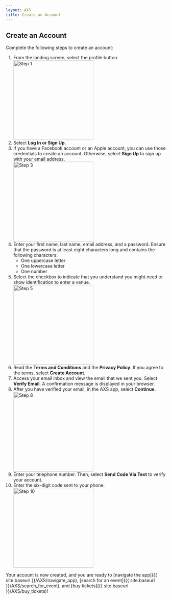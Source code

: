 ```yaml
---
layout: AXS
title: Create an Account
---
```


## Create an Account

Complete the following steps to create an account:

<ol>
  <li>From the landing screen, select the profile button.</li>
    <img src="{{ site.baseurl }}/AXS/pictures/create_an_account/create_an_account_step_1.jpg"
  alt="Step 1"  width="250"/>
  <li> Select <strong>Log In or Sign Up</strong>.</li>
  <li>If you have a Facebook account or an Apple account, you can use those credentials to create an account. Otherwise, select <strong>Sign Up</strong> to sign up with your email address.</li>
  <img src="{{ site.baseurl }}/AXS/pictures/create_an_account/create_an_account_step_3.jpg"
  alt="Step 3"  width="250"/>
  <li>Enter your first name, last name, email address, and a password. Ensure that the password is at least eight characters long and contains the following characters:
  <ul>
    <li>One uppercase letter</li>
    <li>One lowercase letter</li>
    <li>One number</li>
  </ul>
  </li>
  <li>Select the checkbox to indicate that you understand you might need to show identification to enter a venue.</li>
  <img src="{{ site.baseurl }}/AXS/pictures/create_an_account/create_an_account_step_5.jpg"
  alt="Step 5"  width="250"/>
  <li>Read the <strong>Terms and Conditions</strong> and the <strong>Privacy Policy</strong>. If you agree to the terms, select <strong>Create Account</strong>.</li>
  <li>Access your email inbox and view the email that we sent you. Select <strong>Verify Email</strong>. A confirmation message is displayed in your browser.</li>
  <li>After you have verified your email, in the AXS app, select <strong>Continue</strong>.</li>
  <img src="{{ site.baseurl }}/AXS/pictures/create_an_account/create_an_account_step_8.jpg"
  alt="Step 8"  width="250"/>
  <li>Enter your telephone number. Then, select <strong>Send Code Via Text</strong> to verify your account.</li>
  <li>Enter the six-digit code sent to your phone.</li>
  <img src="{{ site.baseurl }}/AXS/pictures/create_an_account/create_an_account_step_10.jpg"
  alt="Step 10"  width="250"/>
</ol>

Your account is now created, and you are ready to [navigate the app]({{ site.baseurl }}/AXS/navigate_app), [search for an event]({{ site.baseurl }}/AXS/search_for_event), and [buy tickets]({{ site.baseurl }}/AXS/buy_tickets)!